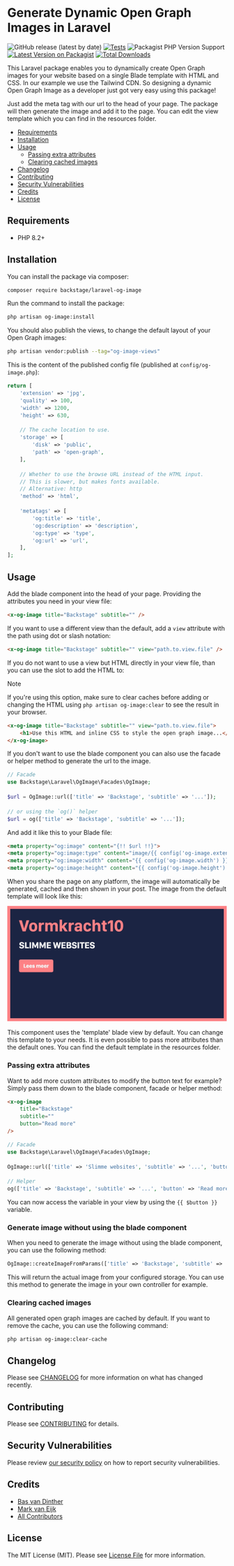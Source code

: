 # Generate Dynamic Open Graph Images in Laravel

![GitHub release (latest by date)](https://img.shields.io/github/v/release/backstagephp/laravel-og-image)
[![Tests](https://github.com/backstagephp/laravel-og-image/actions/workflows/run-tests.yml/badge.svg?branch=main)](https://github.com/vormkracht10/laravel-og-image/actions/workflows/run-tests.yml)
![Packagist PHP Version Support](https://img.shields.io/packagist/php-v/backstage/laravel-og-image)
[![Latest Version on Packagist](https://img.shields.io/packagist/v/backstage/laravel-og-image.svg?style=flat-square)](https://packagist.org/packages/vormkracht10/laravel-og-image)
[![Total Downloads](https://img.shields.io/packagist/dt/backstage/laravel-og-image.svg?style=flat-square)](https://packagist.org/packages/vormkracht10/laravel-og-image)

This Laravel package enables you to dynamically create Open Graph images for your website based on a single Blade template with HTML and CSS. In our example we use the Tailwind CDN. So designing a dynamic Open Graph Image as a developer just got very easy using this package!

Just add the meta tag with our url to the head of your page. The package will then generate the image and add it to the page. You can edit the view template which you can find in the resources folder.

-   [Requirements](#requirements)
-   [Installation](#installation)
-   [Usage](#usage)
    -   [Passing extra attributes](#passing-extra-attributes)
    -   [Clearing cached images](#clearing-cached-images)
-   [Changelog](#changelog)
-   [Contributing](#contributing)
-   [Security Vulnerabilities](#security-vulnerabilities)
-   [Credits](#credits)
-   [License](#license)

## Requirements

<ul>
  <li>PHP 8.2+</li>
</ul>

## Installation

You can install the package via composer:

```bash
composer require backstage/laravel-og-image
```

Run the command to install the package:

```bash
php artisan og-image:install
```

You should also publish the views, to change the default layout of your Open Graph images:

```bash
php artisan vendor:publish --tag="og-image-views"
```

This is the content of the published config file (published at `config/og-image.php`):

```php
return [
    'extension' => 'jpg',
    'quality' => 100,
    'width' => 1200,
    'height' => 630,

    // The cache location to use.
    'storage' => [
        'disk' => 'public',
        'path' => 'open-graph',
    ],

    // Whether to use the browse URL instead of the HTML input.
    // This is slower, but makes fonts available.
    // Alternative: http
    'method' => 'html',

    'metatags' => [
        'og:title' => 'title',
        'og:description' => 'description',
        'og:type' => 'type',
        'og:url' => 'url',
    ],
];
```

## Usage

Add the blade component into the head of your page. Providing the attributes you need in your view file:

```html
<x-og-image title="Backstage" subtitle="" />
```

If you want to use a different view than the default, add a `view` attribute with the path using dot or slash notation:

```html
<x-og-image title="Backstage" subtitle="" view="path.to.view.file" />
```

If you do not want to use a view but HTML directly in your view file, than you can use the slot to add the HTML to:

> [!NOTE]
> If you're using this option, make sure to clear caches before adding or changing the HTML using `php artisan og-image:clear` to see the result in your browser.

```html
<x-og-image title="Backstage" subtitle="" view="path.to.view.file">
    <h1>Use this HTML and inline CSS to style the open graph image...</h1>
</x-og-image>
```

If you don't want to use the blade component you can also use the facade or helper method to generate the url to the image.

```php
// Facade
use Backstage\Laravel\OgImage\Facades\OgImage;

$url = OgImage::url(['title' => 'Backstage', 'subtitle' => '...']);

// or using the `og()` helper
$url = og(['title' => 'Backstage', 'subtitle' => '...']);
```

And add it like this to your Blade file:

```html
<meta property="og:image" content="{!! $url !!}">
<meta property="og:image:type" content="image/{{ config('og-image.extension') }}">
<meta property="og:image:width" content="{{ config('og-image.width') }}">
<meta property="og:image:height" content="{{ config('og-image.height') }}">
```

When you share the page on any platform, the image will automatically be generated, cached and then shown in your post. The image from the default template will look like this:

![Default template](docs/og-image-template.jpeg)

This component uses the 'template' blade view by default. You can change this template to your needs. It is even possible to pass more attributes than the default ones. You can find the default template in the resources folder.

### Passing extra attributes

Want to add more custom attributes to modify the button text for example? Simply pass them down to the blade component, facade or helper method:

```html
<x-og-image
    title="Backstage"
    subtitle=""
    button="Read more"
/>
```

```php
// Facade
use Backstage\Laravel\OgImage\Facades\OgImage;

OgImage::url(['title' => 'Slimme websites', 'subtitle' => '...', 'button' => 'Read more']);

// Helper
og(['title' => 'Backstage', 'subtitle' => '...', 'button' => 'Read more']);
```

You can now access the variable in your view by using the `{{ $button }}` variable.

### Generate image without using the blade component

When you need to generate the image without using the blade component, you can use the following method:

```php
OgImage::createImageFromParams(['title' => 'Backstage', 'subtitle' => '...']);
```

This will return the actual image from your configured storage. You can use this method to generate the image in your own controller for example.

### Clearing cached images

All generated open graph images are cached by default. If you want to remove the cache, you can use the following command:

```bash
php artisan og-image:clear-cache
```

## Changelog

Please see [CHANGELOG](CHANGELOG.md) for more information on what has changed recently.

## Contributing

Please see [CONTRIBUTING](https://github.com/backstagephp/.github/blob/main/CONTRIBUTING.md) for details.

## Security Vulnerabilities

Please review [our security policy](../../security/policy) on how to report security vulnerabilities.

## Credits

-   [Bas van Dinther](https://github.com/baspa)
-   [Mark van Eijk](https://github.com/markvaneijk)
-   [All Contributors](../../contributors)

## License

The MIT License (MIT). Please see [License File](LICENSE.md) for more information.
